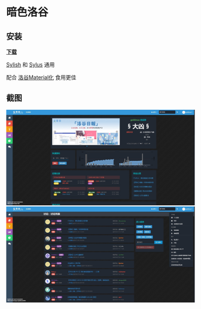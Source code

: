 # 暗色洛谷

## 安装

[**下载**](https://raw.githubusercontent.com/goldimax/DarkLuogu.css/master/DarkLuogu.css)

[Sylish](https://github.com/stylish-userstyles/stylish)
和
[Sylus](https://github.com/openstyles/stylus)
通用

配合
[洛谷Material化](https://userstyles.org/styles/157651/material-luogu-material)
食用更佳

## 截图

![Screenshot1](Screenshot1.jpg)
![Screenshot2](Screenshot2.jpg)
